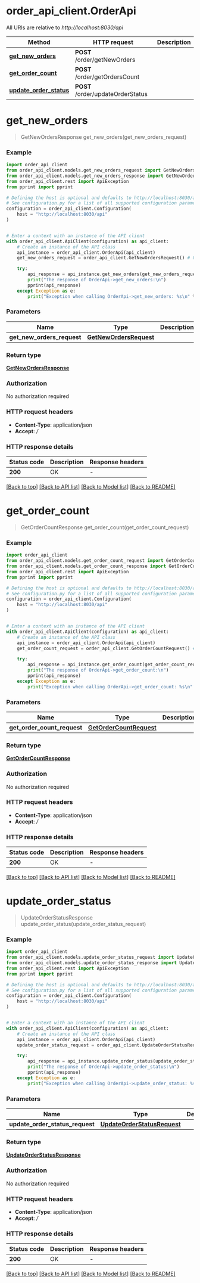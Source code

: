 # order_api_client.OrderApi

All URIs are relative to *http://localhost:8030/api*

Method | HTTP request | Description
------------- | ------------- | -------------
[**get_new_orders**](OrderApi.md#get_new_orders) | **POST** /order/getNewOrders | 
[**get_order_count**](OrderApi.md#get_order_count) | **POST** /order/getOrdersCount | 
[**update_order_status**](OrderApi.md#update_order_status) | **POST** /order/updateOrderStatus | 


# **get_new_orders**
> GetNewOrdersResponse get_new_orders(get_new_orders_request)

### Example


```python
import order_api_client
from order_api_client.models.get_new_orders_request import GetNewOrdersRequest
from order_api_client.models.get_new_orders_response import GetNewOrdersResponse
from order_api_client.rest import ApiException
from pprint import pprint

# Defining the host is optional and defaults to http://localhost:8030/api
# See configuration.py for a list of all supported configuration parameters.
configuration = order_api_client.Configuration(
    host = "http://localhost:8030/api"
)


# Enter a context with an instance of the API client
with order_api_client.ApiClient(configuration) as api_client:
    # Create an instance of the API class
    api_instance = order_api_client.OrderApi(api_client)
    get_new_orders_request = order_api_client.GetNewOrdersRequest() # GetNewOrdersRequest | 

    try:
        api_response = api_instance.get_new_orders(get_new_orders_request)
        print("The response of OrderApi->get_new_orders:\n")
        pprint(api_response)
    except Exception as e:
        print("Exception when calling OrderApi->get_new_orders: %s\n" % e)
```



### Parameters


Name | Type | Description  | Notes
------------- | ------------- | ------------- | -------------
 **get_new_orders_request** | [**GetNewOrdersRequest**](GetNewOrdersRequest.md)|  | 

### Return type

[**GetNewOrdersResponse**](GetNewOrdersResponse.md)

### Authorization

No authorization required

### HTTP request headers

 - **Content-Type**: application/json
 - **Accept**: */*

### HTTP response details

| Status code | Description | Response headers |
|-------------|-------------|------------------|
**200** | OK |  -  |

[[Back to top]](#) [[Back to API list]](../README.md#documentation-for-api-endpoints) [[Back to Model list]](../README.md#documentation-for-models) [[Back to README]](../README.md)

# **get_order_count**
> GetOrderCountResponse get_order_count(get_order_count_request)

### Example


```python
import order_api_client
from order_api_client.models.get_order_count_request import GetOrderCountRequest
from order_api_client.models.get_order_count_response import GetOrderCountResponse
from order_api_client.rest import ApiException
from pprint import pprint

# Defining the host is optional and defaults to http://localhost:8030/api
# See configuration.py for a list of all supported configuration parameters.
configuration = order_api_client.Configuration(
    host = "http://localhost:8030/api"
)


# Enter a context with an instance of the API client
with order_api_client.ApiClient(configuration) as api_client:
    # Create an instance of the API class
    api_instance = order_api_client.OrderApi(api_client)
    get_order_count_request = order_api_client.GetOrderCountRequest() # GetOrderCountRequest | 

    try:
        api_response = api_instance.get_order_count(get_order_count_request)
        print("The response of OrderApi->get_order_count:\n")
        pprint(api_response)
    except Exception as e:
        print("Exception when calling OrderApi->get_order_count: %s\n" % e)
```



### Parameters


Name | Type | Description  | Notes
------------- | ------------- | ------------- | -------------
 **get_order_count_request** | [**GetOrderCountRequest**](GetOrderCountRequest.md)|  | 

### Return type

[**GetOrderCountResponse**](GetOrderCountResponse.md)

### Authorization

No authorization required

### HTTP request headers

 - **Content-Type**: application/json
 - **Accept**: */*

### HTTP response details

| Status code | Description | Response headers |
|-------------|-------------|------------------|
**200** | OK |  -  |

[[Back to top]](#) [[Back to API list]](../README.md#documentation-for-api-endpoints) [[Back to Model list]](../README.md#documentation-for-models) [[Back to README]](../README.md)

# **update_order_status**
> UpdateOrderStatusResponse update_order_status(update_order_status_request)

### Example


```python
import order_api_client
from order_api_client.models.update_order_status_request import UpdateOrderStatusRequest
from order_api_client.models.update_order_status_response import UpdateOrderStatusResponse
from order_api_client.rest import ApiException
from pprint import pprint

# Defining the host is optional and defaults to http://localhost:8030/api
# See configuration.py for a list of all supported configuration parameters.
configuration = order_api_client.Configuration(
    host = "http://localhost:8030/api"
)


# Enter a context with an instance of the API client
with order_api_client.ApiClient(configuration) as api_client:
    # Create an instance of the API class
    api_instance = order_api_client.OrderApi(api_client)
    update_order_status_request = order_api_client.UpdateOrderStatusRequest() # UpdateOrderStatusRequest | 

    try:
        api_response = api_instance.update_order_status(update_order_status_request)
        print("The response of OrderApi->update_order_status:\n")
        pprint(api_response)
    except Exception as e:
        print("Exception when calling OrderApi->update_order_status: %s\n" % e)
```



### Parameters


Name | Type | Description  | Notes
------------- | ------------- | ------------- | -------------
 **update_order_status_request** | [**UpdateOrderStatusRequest**](UpdateOrderStatusRequest.md)|  | 

### Return type

[**UpdateOrderStatusResponse**](UpdateOrderStatusResponse.md)

### Authorization

No authorization required

### HTTP request headers

 - **Content-Type**: application/json
 - **Accept**: */*

### HTTP response details

| Status code | Description | Response headers |
|-------------|-------------|------------------|
**200** | OK |  -  |

[[Back to top]](#) [[Back to API list]](../README.md#documentation-for-api-endpoints) [[Back to Model list]](../README.md#documentation-for-models) [[Back to README]](../README.md)

